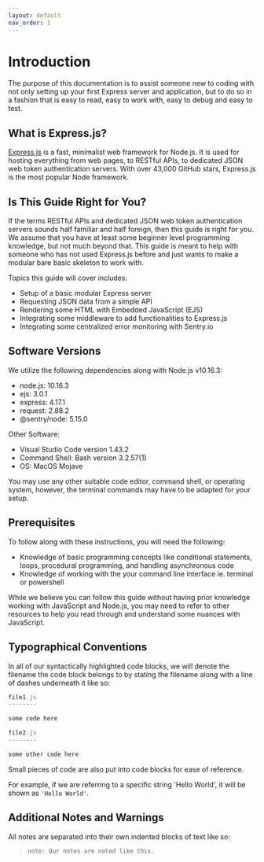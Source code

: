 ```yaml
---
layout: default
nav_order: 1
---
```


# Introduction
The purpose of this documentation is to assist someone new to coding with not only setting up your first Express server and application, but to do so in a fashion that is easy to read, easy to work with, easy to debug and easy to test.

## What is Express.js?

[Express.js](https://expressjs.com/) is a fast, minimalist web framework for Node.js. It is used for hosting everything from web pages, to RESTful APIs, to dedicated JSON web token authentication servers. With over 43,000 GitHub stars, Express.js is the most popular Node framework. 

## Is This Guide Right for You?
If the terms RESTful APIs and dedicated JSON web token authentication servers sounds half familiar and half foreign, then this guide is right for you. We assume that you have at least some beginner level programming knowledge, but not much beyond that. This guide is meant to help with someone who has not used Express.js before and just wants to make a modular bare basic skeleton to work with.

Topics this guide will cover includes:
<ul>
<li>Setup of a basic modular Express server</li>
<li>Requesting JSON data from a simple API</li>
<li>Rendering some HTML with Embedded JavaScript (EJS)</li>
<li>Integrating some middleware to add functionalities to Express.js</li>
<li>Integrating some centralized error monitoring with Sentry.io</li>
</ul>

## Software Versions

We utilize the following dependencies along with Node.js v10.16.3:
<ul>
<li>node.js: 10.16.3</li>
<li>ejs: 3.0.1</li>
<li>express: 4.17.1</li>
<li>request: 2.88.2</li>
<li>@sentry/node: 5.15.0</li>
</ul>

Other Software:
<ul>
<li>Visual Studio Code version 1.43.2</li>
<li>Command Shell: Bash version 3.2.57(1)</li>
<li>OS: MacOS Mojave</li>
</ul>

You may use any other suitable code editor, command shell, or operating system, however, the terminal commands may have to be adapted for your setup.

## Prerequisites
To follow along with these instructions, you will need the following:
<ul>
<li>Knowledge of basic programming concepts like conditional statements, loops, procedural programming, and handling asynchronous code</li>
<li>Knowledge of working with the your command line interface ie. terminal or powershell</li>
</ul>

While we believe you can follow this guide without having prior knowledge working with JavaScript and Node.js, you may need to refer to other resources to help you read through and understand some nuances with JavaScript.

## Typographical Conventions

In all of our syntactically highlighted code blocks, we will denote the filename the code block belongs to by stating the filename along with a line of dashes underneath it like so:

```javascript
file1.js
--------

some code here

file2.js
--------

some other code here

```

Small pieces of code are also put into code blocks for ease of reference.

For example, if we are referring to a specific string 'Hello World', it will be shown as ```'Hello World'```.

## Additional Notes and Warnings

All notes are separated into their own indented blocks of text like so:

>```note: Our notes are noted like this.```


